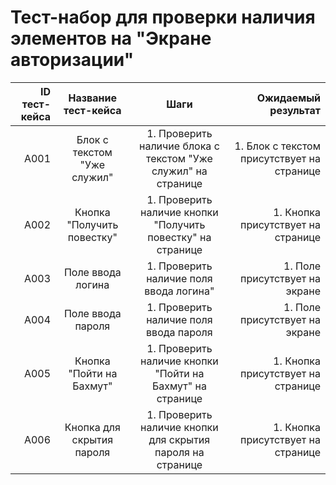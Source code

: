 # **Тест-набор для проверки наличия элементов на "Экране авторизации"**

| ID тест-кейса |     Название тест-кейса     |                             Шаги                              |                        Ожидаемый результат |
| ------------: | :-------------------------: | :-----------------------------------------------------------: | -----------------------------------------: |
|          A001 | Блок с текстом "Уже служил" | 1. Проверить наличие блока с текстом "Уже служил" на странице | 1. Блок с текстом присутствует на странице |
|          A002 | Кнопка "Получить повестку"  |  1. Проверить наличие кнопки "Получить повестку" на странице  |         1. Кнопка присутствует на странице |
|          A003 |      Поле ввода логина      |            1. Проверить наличие поля ввода логина"            |             1. Поле присутствует на экране |
|          A004 |      Поле ввода пароля      |            1. Проверить наличие поля ввода пароля             |             1. Поле присутствует на экране |
|          A005 |  Кнопка "Пойти на Бахмут"   |   1. Проверить наличие кнопки "Пойти на Бахмут" на странице   |         1. Кнопка присутствует на странице |
|          A006 |  Кнопка для скрытия пароля  |  1. Проверить наличие кнопки для скрытия пароля на странице   |         1. Кнопка присутствует на странице |
